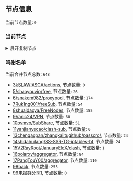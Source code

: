 
## 节点信息
当前节点数量: `0`
### 当前节点
<details>
  <summary>展开复制节点</summary>

    

</details>

### 鸣谢名单
当前合并节点总数: `648`
- [3kSLAWIASCA/actions](https://github.com/kSLAWIASCA/actions), 节点数量: `0`
- [5/shaoyouvip/free](https://github.com/shaoyouvip/free), 节点数量: `26`
- [6/snakem982/proxypool](https://github.com/snakem982/proxypool), 节点数量: `174`
- [7Ruk1ng001/freeSub](https://github.com/Ruk1ng001/freeSub), 节点数量: `54`
- [8shuaidaoya/FreeNodes](https://github.com/shuaidaoya/FreeNodes), 节点数量: `155`
- [9Vanic24/VPN](https://github.com/Vanic24/VPN), 节点数量: `60`
- [10ovmvo/SubShare](https://github.com/ovmvo/SubShare), 节点数量: `51`
- [11yanjianyecao/clash-sub](https://github.com/yanjianyecao/clash-sub), 节点数量: `0`
- [13chengaopan/zhangkaiitugithub/passcro/](https://github.com/zhangkaiitugithub/passcro/), 节点数量: `24`
- [14shidahuilang/SS-SSR-TG-iptables-bt](https://github.com/shidahuilang/SS-SSR-TG-iptables-bt), 节点数量: `24`
- [15V2RayRoot/JanuaryEleX/clash](https://github.com/JanuaryEleX/clash), 节点数量: `1`
- [16polarxy/aggregator](https://github.com/polarxy/aggregator), 节点数量: `84`
- [17PangTouY00/aggregator](https://github.com/xnic888/aggregator), 节点数量: `110`
- [98back](https://github.com/firefoxmmx2/v2rayshare_subcription), 节点数量: `255`
- [99电报群分享1](https://github.com/cdddbc/getAirport), 节点数量: `0`


